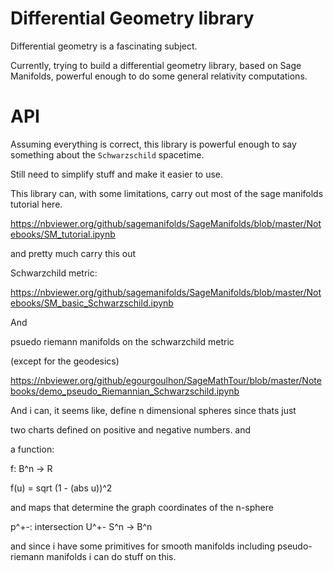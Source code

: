 # Differential Geometry library

Differential geometry is a fascinating subject.

Currently, trying to build a differential geometry library, based on Sage Manifolds, powerful enough to do some general relativity computations.

# API
Assuming everything is correct, this library is powerful enough to say something about the `Schwarzschild` spacetime. 

Still need to simplify stuff and make it easier to use.

This library can, with some limitations, carry out most of the sage manifolds tutorial here.

https://nbviewer.org/github/sagemanifolds/SageManifolds/blob/master/Notebooks/SM_tutorial.ipynb

and pretty much carry this out 

Schwarzchild metric:

https://nbviewer.org/github/sagemanifolds/SageManifolds/blob/master/Notebooks/SM_basic_Schwarzschild.ipynb

And 

psuedo riemann manifolds on the schwarzchild metric

(except for the geodesics)

https://nbviewer.org/github/egourgoulhon/SageMathTour/blob/master/Notebooks/demo_pseudo_Riemannian_Schwarzschild.ipynb

And i can, it seems like, define n dimensional spheres since thats just

two charts defined on positive and negative numbers. and 

a function:

f: B^n -> R

f(u) = sqrt (1 - (abs u))^2

and 
maps that determine the graph coordinates of the n-sphere

p^+-: intersection U^+- S^n -> B^n

and since i have some primitives for smooth manifolds including pseudo-riemann manifolds i can do stuff on this.

